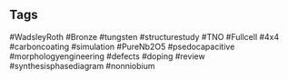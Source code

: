 ## Tags

#WadsleyRoth
#Bronze
#tungsten
#structurestudy
#TNO
#Fullcell
#4x4
#carboncoating 
#simulation
#PureNb2O5
#psedocapacitive
#morphologyengineering
#defects
#doping 
#review
#synthesisphasediagram
#nonniobium 